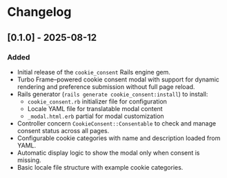 # Changelog

## [0.1.0] - 2025-08-12
### Added
- Initial release of the `cookie_consent` Rails engine gem.
- Turbo Frame–powered cookie consent modal with support for dynamic rendering and preference submission without full page reload.
- Rails generator (`rails generate cookie_consent:install`) to install:
  - `cookie_consent.rb` initializer file for configuration
  - Locale YAML file for translatable modal content
  - `_modal.html.erb` partial for modal customization
- Controller concern `CookieConsent::Consentable` to check and manage consent status across all pages.
- Configurable cookie categories with name and description loaded from YAML.
- Automatic display logic to show the modal only when consent is missing.
- Basic locale file structure with example cookie categories.

